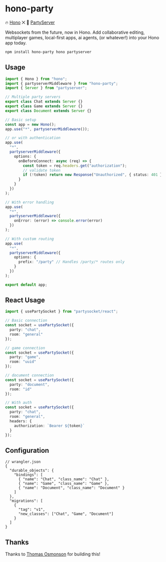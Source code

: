 # hono-party

🔥 [Hono](https://hono.dev) ⨉ 🎈 [PartyServer](https://github.com/threepointone/partyserver)

Websockets from the future, now in Hono. Add collaborative editing, multiplayer games, local-first apps, ai agents, (or whatever!) into your Hono app today.

```bash
npm install hono-party hono partyserver
```

## Usage

```typescript
import { Hono } from "hono";
import { partyserverMiddleware } from "hono-party";
import { Server } from "partyserver";

// Multiple party servers
export class Chat extends Server {}
export class Game extends Server {}
export class Document extends Server {}

// Basic setup
const app = new Hono();
app.use("*", partyserverMiddleware());

// or with authentication
app.use(
  "*",
  partyserverMiddleware({
    options: {
      onBeforeConnect: async (req) => {
        const token = req.headers.get("authorization");
        // validate token
        if (!token) return new Response("Unauthorized", { status: 401 });
      }
    }
  })
);

// With error handling
app.use(
  "*",
  partyserverMiddleware({
    onError: (error) => console.error(error)
  })
);

// With custom routing
app.use(
  "*",
  partyserverMiddleware({
    options: {
      prefix: "/party" // Handles /party/* routes only
    }
  })
);

export default app;
```

## React Usage

```typescript
import { usePartySocket } from "partysocket/react";

// Basic connection
const socket = usePartySocket({
  party: "chat",
  room: "general"
});

// game connection
const socket = usePartySocket({
  party: "game",
  room: "uuid"
});

// document connection
const socket = usePartySocket({
  party: "document",
  room: "id"
});

// With auth
const socket = usePartySocket({
  party: "chat",
  room: "general",
  headers: {
    authorization: `Bearer ${token}`
  }
});
```

## Configuration

```jsonc
// wrangler.json
{
  "durable_objects": {
    "bindings": [
      { "name": "Chat", "class_name": "Chat" },
      { "name": "Game", "class_name": "Game" },
      { "name": "Document", "class_name": "Document" }
    ]
  },
  "migrations": [
    {
      "tag": "v1",
      "new_classes": ["Chat", "Game", "Document"]
    }
  ]
}
```

## Thanks

Thanks to [Thomas Osmonson](https://x.com/aulneau_) for building this!
